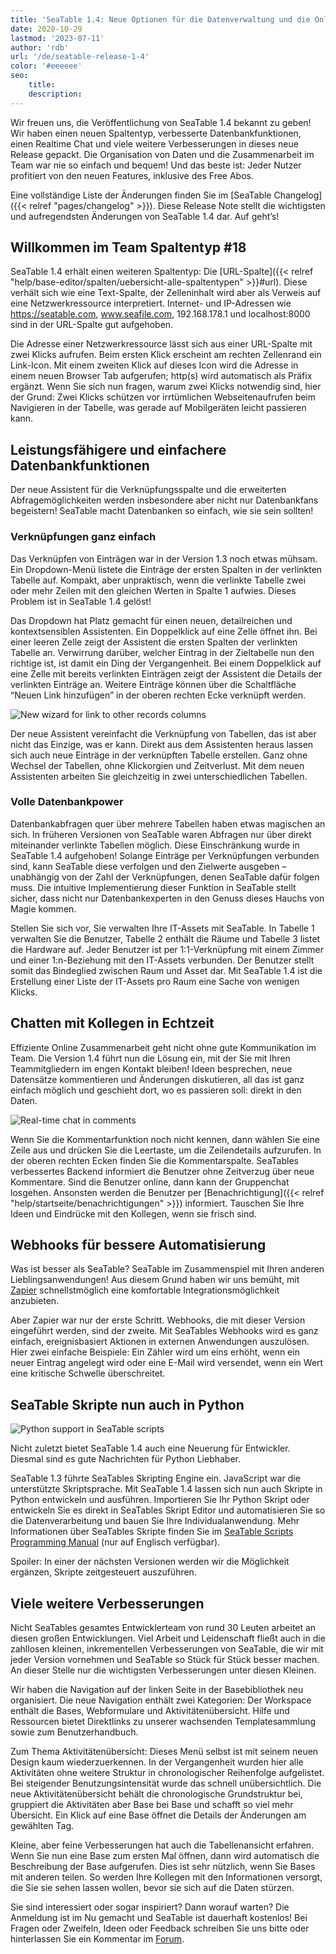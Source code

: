 ```yaml
---
title: 'SeaTable 1.4: Neue Optionen für die Datenverwaltung und die Online Collaboration - SeaTable'
date: 2020-10-29
lastmod: '2023-07-11'
author: 'rdb'
url: '/de/seatable-release-1-4'
color: '#eeeeee'
seo:
    title:
    description:
---
```


Wir freuen uns, die Veröffentlichung von SeaTable 1.4 bekannt zu geben! Wir haben einen neuen Spaltentyp, verbesserte Datenbankfunktionen, einen Realtime Chat und viele weitere Verbesserungen in dieses neue Release gepackt. Die Organisation von Daten und die Zusammenarbeit im Team war nie so einfach und bequem! Und das beste ist: Jeder Nutzer profitiert von den neuen Features, inklusive des Free Abos.

Eine vollständige Liste der Änderungen finden Sie im [SeaTable Changelog]({{< relref "pages/changelog" >}}). Diese Release Note stellt die wichtigsten und aufregendsten Änderungen von SeaTable 1.4 dar. Auf geht’s!

## Willkommen im Team Spaltentyp #18

SeaTable 1.4 erhält einen weiteren Spaltentyp: Die [URL-Spalte]({{< relref "help/base-editor/spalten/uebersicht-alle-spaltentypen" >}}#url). Diese verhält sich wie eine Text-Spalte, der Zelleninhalt wird aber als Verweis auf eine Netzwerkressource interpretiert. Internet- und IP-Adressen wie https://seatable.com, www.seafile.com, 192.168.178.1 und localhost:8000 sind in der URL-Spalte gut aufgehoben.

Die Adresse einer Netzwerkressource lässt sich aus einer URL-Spalte mit zwei Klicks aufrufen. Beim ersten Klick erscheint am rechten Zellenrand ein Link-Icon. Mit einem zweiten Klick auf dieses Icon wird die Adresse in einem neuen Browser Tab aufgerufen; http(s) wird automatisch als Präfix ergänzt. Wenn Sie sich nun fragen, warum zwei Klicks notwendig sind, hier der Grund: Zwei Klicks schützen vor irrtümlichen Webseitenaufrufen beim Navigieren in der Tabelle, was gerade auf Mobilgeräten leicht passieren kann.

## Leistungsfähigere und einfachere Datenbankfunktionen

Der neue Assistent für die Verknüpfungsspalte und die erweiterten Abfragemöglichkeiten werden insbesondere aber nicht nur Datenbankfans begeistern! SeaTable macht Datenbanken so einfach, wie sie sein sollten!

### Verknüpfungen ganz einfach

Das Verknüpfen von Einträgen war in der Version 1.3 noch etwas mühsam. Ein Dropdown-Menü listete die Einträge der ersten Spalten in der verlinkten Tabelle auf. Kompakt, aber unpraktisch, wenn die verlinkte Tabelle zwei oder mehr Zeilen mit den gleichen Werten in Spalte 1 aufwies. Dieses Problem ist in SeaTable 1.4 gelöst!

Das Dropdown hat Platz gemacht für einen neuen, detailreichen und kontextsensiblen Assistenten. Ein Doppelklick auf eine Zelle öffnet ihn. Bei einer leeren Zelle zeigt der Assistent die ersten Spalten der verlinkten Tabelle an. Verwirrung darüber, welcher Eintrag in der Zieltabelle nun den richtige ist, ist damit ein Ding der Vergangenheit. Bei einem Doppelklick auf eine Zelle mit bereits verlinkten Einträgen zeigt der Assistent die Details der verlinkten Einträge an. Weitere Einträge können über die Schaltfläche “Neuen Link hinzufügen” in der oberen rechten Ecke verknüpft werden.

![New wizard for link to other records columns](linking-dialog.png)

Der neue Assistent vereinfacht die Verknüpfung von Tabellen, das ist aber nicht das Einzige, was er kann. Direkt aus dem Assistenten heraus lassen sich auch neue Einträge in der verknüpften Tabelle erstellen. Ganz ohne Wechsel der Tabellen, ohne Klickorgien und Zeitverlust. Mit dem neuen Assistenten arbeiten Sie gleichzeitig in zwei unterschiedlichen Tabellen.

### Volle Datenbankpower

Datenbankabfragen quer über mehrere Tabellen haben etwas magischen an sich. In früheren Versionen von SeaTable waren Abfragen nur über direkt miteinander verlinkte Tabellen möglich. Diese Einschränkung wurde in SeaTable 1.4 aufgehoben! Solange Einträge per Verknüpfungen verbunden sind, kann SeaTable diese verfolgen und den Zielwerte ausgeben – unabhängig von der Zahl der Verknüpfungen, denen SeaTable dafür folgen muss. Die intuitive Implementierung dieser Funktion in SeaTable stellt sicher, dass nicht nur Datenbankexperten in den Genuss dieses Hauchs von Magie kommen.

Stellen Sie sich vor, Sie verwalten Ihre IT-Assets mit SeaTable. In Tabelle 1 verwalten Sie die Benutzer, Tabelle 2 enthält die Räume und Tabelle 3 listet die Hardware auf. Jeder Benutzer ist per 1:1-Verknüpfung mit einem Zimmer und einer 1:n-Beziehung mit den IT-Assets verbunden. Der Benutzer stellt somit das Bindeglied zwischen Raum und Asset dar. Mit SeaTable 1.4 ist die Erstellung einer Liste der IT-Assets pro Raum eine Sache von wenigen Klicks.

## Chatten mit Kollegen in Echtzeit

Effiziente Online Zusammenarbeit geht nicht ohne gute Kommunikation im Team. Die Version 1.4 führt nun die Lösung ein, mit der Sie mit Ihren Teammitgliedern im engen Kontakt bleiben! Ideen besprechen, neue Datensätze kommentieren und Änderungen diskutieren, all das ist ganz einfach möglich und geschieht dort, wo es passieren soll: direkt in den Daten.

![Real-time chat in comments](comment-chat.png)

Wenn Sie die Kommentarfunktion noch nicht kennen, dann wählen Sie eine Zeile aus und drücken Sie die Leertaste, um die Zeilendetails aufzurufen. In der oberen rechten Ecken finden Sie die Kommentarspalte. SeaTables verbessertes Backend informiert die Benutzer ohne Zeitverzug über neue Kommentare. Sind die Benutzer online, dann kann der Gruppenchat losgehen. Ansonsten werden die Benutzer per [Benachrichtigung]({{< relref "help/startseite/benachrichtigungen" >}}) informiert. Tauschen Sie Ihre Ideen und Eindrücke mit den Kollegen, wenn sie frisch sind.

## Webhooks für bessere Automatisierung

Was ist besser als SeaTable? SeaTable im Zusammenspiel mit Ihren anderen Lieblingsanwendungen! Aus diesem Grund haben wir uns bemüht, mit [Zapier](https://zapier.com/apps/seatable/integrations) schnellstmöglich eine komfortable Integrationsmöglichkeit anzubieten.

Aber Zapier war nur der erste Schritt. Webhooks, die mit dieser Version eingeführt werden, sind der zweite. Mit SeaTables Webhooks wird es ganz einfach, ereignisbasiert Aktionen in externen Anwendungen auszulösen. Hier zwei einfache Beispiele: Ein Zähler wird um eins erhöht, wenn ein neuer Eintrag angelegt wird oder eine E-Mail wird versendet, wenn ein Wert eine kritische Schwelle überschreitet.

## SeaTable Skripte nun auch in Python

![Python support in SeaTable scripts](python.png)

Nicht zuletzt bietet SeaTable 1.4 auch eine Neuerung für Entwickler. Diesmal sind es gute Nachrichten für Python Liebhaber.

SeaTable 1.3 führte SeaTables Skripting Engine ein. JavaScript war die unterstützte Skriptsprache. Mit SeaTable 1.4 lassen sich nun auch Skripte in Python entwickeln und ausführen. Importieren Sie Ihr Python Skript oder entwickeln Sie es direkt in SeaTables Skript Editor und automatisieren Sie so die Datenverarbeitung und bauen Sie Ihre Individualanwendung. Mehr Informationen über SeaTables Skripte finden Sie im [SeaTable Scripts Programming Manual](https://developer.seatable.com/scripts/) (nur auf Englisch verfügbar).

Spoiler: In einer der nächsten Versionen werden wir die Möglichkeit ergänzen, Skripte zeitgesteuert auszuführen.

## Viele weitere Verbesserungen

Nicht SeaTables gesamtes Entwicklerteam von rund 30 Leuten arbeitet an diesen großen Entwicklungen. Viel Arbeit und Leidenschaft fließt auch in die zahllosen kleinen, inkrementellen Verbesserungen von SeaTable, die wir mit jeder Version vornehmen und SeaTable so Stück für Stück besser machen. An dieser Stelle nur die wichtigsten Verbesserungen unter diesen Kleinen.

Wir haben die Navigation auf der linken Seite in der Basebibliothek neu organisiert. Die neue Navigation enthält zwei Kategorien: Der Workspace enthält die Bases, Webformulare und Aktivitätenübersicht. Hilfe und Ressourcen bietet Direktlinks zu unserer wachsenden Templatesammlung sowie zum Benutzerhandbuch.

Zum Thema Aktivitätenübersicht: Dieses Menü selbst ist mit seinem neuen Design kaum wiederzuerkennen. In der Vergangenheit wurden hier alle Aktivitäten ohne weitere Struktur in chronologischer Reihenfolge aufgelistet. Bei steigender Benutzungsintensität wurde das schnell unübersichtlich. Die neue Aktivitätenübersicht behält die chronologische Grundstruktur bei, gruppiert die Aktivitäten aber Base bei Base und schafft so viel mehr Übersicht. Ein Klick auf eine Base öffnet die Details der Änderungen am gewählten Tag.

Kleine, aber feine Verbesserungen hat auch die Tabellenansicht erfahren. Wenn Sie nun eine Base zum ersten Mal öffnen, dann wird automatisch die Beschreibung der Base aufgerufen. Dies ist sehr nützlich, wenn Sie Bases mit anderen teilen. So werden Ihre Kollegen mit den Informationen versorgt, die Sie sie sehen lassen wollen, bevor sie sich auf die Daten stürzen.

Sie sind interessiert oder sogar inspiriert? Dann worauf warten? Die Anmeldung ist im Nu gemacht und SeaTable ist dauerhaft kostenlos! Bei Fragen oder Zweifeln, Ideen oder Feedback schreiben Sie uns bitte oder hinterlassen Sie ein Kommentar im [Forum](https://forum.seatable.com).
